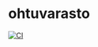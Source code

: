 # ohtuvarasto
[![CI](https://github.com/unnamant/ohtuvarasto/actions/workflows/main.yml/badge.svg)](https://github.com/unnamant/ohtuvarasto/actions/workflows/main.yml)
